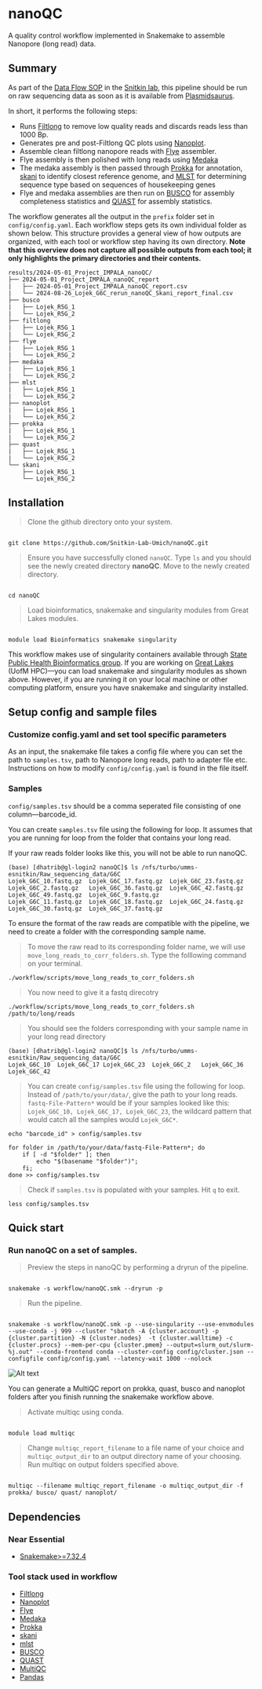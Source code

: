 # nanoQC
A quality control workflow implemented in Snakemake to assemble Nanopore (long read) data.

## Summary

As part of the [Data Flow SOP](https://github.com/Snitkin-Lab-Umich/Data-Flow-SOP) in the [Snitkin lab](https://thesnitkinlab.com/index.php), this pipeline should be run on raw sequencing data as soon as it is available from [Plasmidsaurus](https://www.plasmidsaurus.com/). <!--sequencing core-->

In short, it performs the following steps:

- Runs [Filtlong](https://github.com/rrwick/Filtlong) to remove low quality reads and discards reads less than 1000 Bp.
- Generates pre and post-Filtlong QC plots using [Nanoplot](https://github.com/wdecoster/NanoPlot).
- Assemble clean filtlong nanopore reads with [Flye](https://github.com/fenderglass/Flye) assembler.
- Flye assembly is then polished with long reads using [Medaka](https://github.com/nanoporetech/medaka)
- The medaka assembly is then passed through [Prokka](https://github.com/tseemann/prokka) for annotation, [skani](https://github.com/bluenote-1577/skani) to identify closest reference genome, and [MLST](https://github.com/tseemann/mlst) for determining sequence type based on sequences of housekeeping genes
- Flye and medaka assemblies are then run on [BUSCO](https://busco.ezlab.org/) for assembly completeness statistics and [QUAST](https://quast.sourceforge.net/) for assembly statistics.

The workflow generates all the output in the `prefix` folder set in  `config/config.yaml`. Each workflow steps gets its own individual folder as shown below. This structure provides a general view of how outputs are organized, with each tool or workflow step having its own directory. **Note that this overview does not capture all possible outputs from each tool; it only highlights the primary directories and their contents.** 

```
results/2024-05-01_Project_IMPALA_nanoQC/
├── 2024-05-01_Project_IMPALA_nanoQC_report
|   ├── 2024-05-01_Project_IMPALA_nanoQC_report.csv
|   └── 2024-08-26_Lojek_G6C_rerun_nanoQC_Skani_report_final.csv
├── busco
|   ├── Lojek_R5G_1
|   └── Lojek_R5G_2
├── filtlong
|   ├── Lojek_R5G_1
|   └── Lojek_R5G_2
├── flye
|   ├── Lojek_R5G_1
|   └── Lojek_R5G_2
├── medaka
|   ├── Lojek_R5G_1
|   └── Lojek_R5G_2
├── mlst
|   ├── Lojek_R5G_1
|   └── Lojek_R5G_2
├── nanoplot
|   ├── Lojek_R5G_1
|   └── Lojek_R5G_2
├── prokka
|   ├── Lojek_R5G_1
|   └── Lojek_R5G_2
├── quast
|   ├── Lojek_R5G_1
|   └── Lojek_R5G_2
└── skani
    ├── Lojek_R5G_1
    └── Lojek_R5G_2
```


## Installation

> Clone the github directory onto your system.

```

git clone https://github.com/Snitkin-Lab-Umich/nanoQC.git

```

> Ensure you have successfully cloned `nanoQC`. Type `ls` and you should see the newly created directory **nanoQC**. Move to the newly created directory.

```

cd nanoQC

```

> Load bioinformatics, snakemake and singularity modules from Great Lakes modules.

```

module load Bioinformatics snakemake singularity

```



This workflow makes use of singularity containers available through [State Public Health Bioinformatics group](https://github.com/StaPH-B/docker-builds). If you are working on [Great Lakes](https://its.umich.edu/advanced-research-computing/high-performance-computing/great-lakes) (UofM HPC)—you can load snakemake and singularity modules as shown above. However, if you are running it on your local machine or other computing platform, ensure you have snakemake and singularity installed.

## Setup config and sample files

### Customize config.yaml and set tool specific parameters
As an input, the snakemake file takes a config file where you can set the path to `samples.tsv`, path to Nanopore long reads, path to adapter file etc. Instructions on how to modify `config/config.yaml` is found in the file itself.

### Samples

`config/samples.tsv` should be a comma seperated file consisting of one column—barcode_id.

You can create `samples.tsv` file using the following for loop. It assumes that you are running for loop from the folder that contains your long read.

If your raw reads folder looks like this, you will not be able to run nanoQC.  

```
(base) [dhatrib@gl-login2 nanoQC]$ ls /nfs/turbo/umms-esnitkin/Raw_sequencing_data/G6C
Lojek_G6C_10.fastq.gz  Lojek_G6C_17.fastq.gz  Lojek_G6C_23.fastq.gz  Lojek_G6C_2.fastq.gz   Lojek_G6C_36.fastq.gz  Lojek_G6C_42.fastq.gz  Lojek_G6C_49.fastq.gz  Lojek_G6C_9.fastq.gz
Lojek_G6C_11.fastq.gz  Lojek_G6C_18.fastq.gz  Lojek_G6C_24.fastq.gz  Lojek_G6C_30.fastq.gz  Lojek_G6C_37.fastq.gz 
```

To ensure the format of the raw reads are compatible with the pipeline, we need to create a folder with the corresponding sample name. 

> To move the raw read to its corresponding folder name, we will use `move_long_reads_to_corr_folders.sh`. Type the folllowing command on your terminal. 

```
./workflow/scripts/move_long_reads_to_corr_folders.sh 
```

> You now need to give it a fastq direcotry 

```
./workflow/scripts/move_long_reads_to_corr_folders.sh /path/to/long/reads
```

> You should see the folders corresponding with your sample name in your long read directory

```
(base) [dhatrib@gl-login2 nanoQC]$ ls /nfs/turbo/umms-esnitkin/Raw_sequencing_data/G6C
Lojek_G6C_10  Lojek_G6C_17 Lojek_G6C_23  Lojek_G6C_2   Lojek_G6C_36  Lojek_G6C_42

```

> You can create `config/samples.tsv` file using the following for loop. Instead of `/path/to/your/data/`, give the path to your long reads.  `fastq-File-Pattern*` would be if your samples looked like this: `Lojek_G6C_10, Lojek_G6C_17, Lojek_G6C_23`, the wildcard pattern that would catch all the samples would `Lojek_G6C*`. 

```
echo "barcode_id" > config/samples.tsv

for folder in /path/to/your/data/fastq-File-Pattern*; do
    if [ -d "$folder" ]; then
        echo "$(basename "$folder")";
    fi;
done >> config/samples.tsv

```

> Check if `samples.tsv` is populated with your samples. Hit `q` to exit.

```
less config/samples.tsv
```

## Quick start

### Run nanoQC on a set of samples.



>Preview the steps in nanoQC by performing a dryrun of the pipeline.

```

snakemake -s workflow/nanoQC.smk --dryrun -p

```
>Run the pipeline. 
```

snakemake -s workflow/nanoQC.smk -p --use-singularity --use-envmodules --use-conda -j 999 --cluster "sbatch -A {cluster.account} -p {cluster.partition} -N {cluster.nodes}  -t {cluster.walltime} -c {cluster.procs} --mem-per-cpu {cluster.pmem} --output=slurm_out/slurm-%j.out" --conda-frontend conda --cluster-config config/cluster.json --configfile config/config.yaml --latency-wait 1000 --nolock 

```

![Alt text](images/rulegraph.png)


You can generate a MultiQC report on prokka, quast, busco and nanoplot folders after you finish running the snakemake workflow above.

>Activate multiqc using conda.

```

module load multiqc

```
> Change `multiqc_report_filename` to a file name of your choice and `multiqc_output_dir` to an output directory name of your choosing. Run multiqc on output folders specified above.
```

multiqc --filename multiqc_report_filename -o multiqc_output_dir -f prokka/ busco/ quast/ nanoplot/

```

## Dependencies

### Near Essential
* [Snakemake>=7.32.4](https://snakemake.readthedocs.io/en/stable/#)
<!--* [Conda](https://docs.conda.io/en/latest/)

All the necessary software stack required for the workflow will be installed using conda package manager.-->

### Tool stack used in workflow

* [Filtlong](https://github.com/rrwick/Filtlong)
* [Nanoplot](https://github.com/wdecoster/NanoPlot)
* [Flye](https://github.com/fenderglass/Flye)
* [Medaka](https://github.com/nanoporetech/medaka)
* [Prokka](https://github.com/tseemann/prokka)
* [skani](https://github.com/bluenote-1577/skani)
* [mlst](https://github.com/tseemann/mlst)
* [BUSCO](https://busco.ezlab.org/)
* [QUAST](https://quast.sourceforge.net/)
* [MultiQC](https://multiqc.info/)
* [Pandas](https://pandas.pydata.org/)

